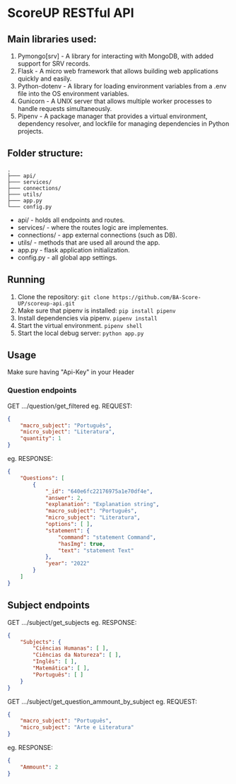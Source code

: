 # ScoreUP RESTful API 
## Main libraries used:
1. Pymongo[srv] - A library for interacting with MongoDB, with added support for SRV records.
2. Flask - A micro web framework that allows building web applications quickly and easily.
3. Python-dotenv - A library for loading environment variables from a .env file into the OS environment variables.
4. Gunicorn - A UNIX server that allows multiple worker processes to handle requests simultaneously.
5. Pipenv - A package manager that provides a virtual environment, dependency resolver, and lockfile for managing dependencies in Python projects.

## Folder structure:
```
.
├─── api/
├─── services/
├─── connections/
├─── utils/
├─── app.py
└─── config.py
```
* api/ - holds all endpoints and routes.
* services/ - where the routes logic are implementes.
* connections/ - app external connections (such as DB).
* utils/ - methods that are used all around the app.
* app.py - flask application initialization.
* config.py - all global app settings.

## Running 
1. Clone the repository:
```git clone https://github.com/BA-Score-UP/scoreup-api.git```
2. Make sure that pipenv is installed:
```pip install pipenv```
3. Install dependencies via pipenv.
```pipenv install```
3. Start the virtual environment.
```pipenv shell```
4. Start the local debug server:
```python app.py```

## Usage
Make sure having "Api-Key" in your Header
### Question endpoints
GET .../question/get_filtered
eg. REQUEST:
```json
{
    "macro_subject": "Português",
    "micro_subject": "Literatura",
    "quantity": 1
}
```
eg. RESPONSE:
```json
{
    "Questions": [
        {
            "_id": "640e6fc22176975a1e70df4e",
            "answer": 2,
            "explanation": "Explanation string",
            "macro_subject": "Português",
            "micro_subject": "Literatura",
            "options": [ ],
            "statement": {
                "command": "statement Command",
                "hasImg": true,
                "text": "statement Text"
            },
            "year": "2022"
        }
    ]
}
```
## Subject endpoints
GET .../subject/get_subjects
eg. RESPONSE:
```json
{
    "Subjects": {
        "Ciências Humanas": [ ],
        "Ciências da Natureza": [ ],
        "Inglês": [ ],
        "Matemática": [ ],
        "Português": [ ]
    }
}
```
GET .../subject/get_question_ammount_by_subject
eg. REQUEST:
```json
{
    "macro_subject": "Português",
    "micro_subject": "Arte e Literatura"
}
```
eg. RESPONSE:
```json
{
    "Ammount": 2
}
```